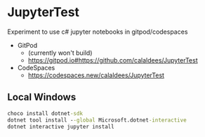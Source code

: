 # JupyterTest
Experiment to use c# jupyter notebooks in gitpod/codespaces

* GitPod
    * (currently won't build)
    * https://gitpod.io#https://github.com/calaldees/JupyterTest
* CodeSpaces
    * https://codespaces.new/calaldees/JupyterTest


## Local Windows

```cmd
choco install dotnet-sdk
dotnet tool install --global Microsoft.dotnet-interactive
dotnet interactive jupyter install
```
